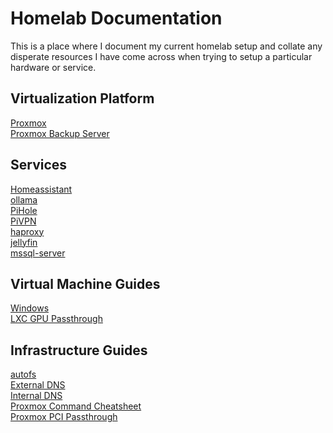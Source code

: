 # Homelab Documentation
This is a place where I document my current homelab setup and collate any disperate 
resources I have come across when trying to setup a particular hardware or service.

## Virtualization Platform
[Proxmox](./proxmox_ve/README.md)  
[Proxmox Backup Server](./proxmox_bs/README.md)

## Services
[Homeassistant](./homeassistant/README.md)  
[ollama](./ollama/README.md)  
[PiHole](./pihole/README.md)  
[PiVPN](./pivpn/README.md)  
[haproxy](./haproxy/README.md)  
[jellyfin](./jellyfin/README.md)  
[mssql-server](./mssql-server/README.md)  

## Virtual Machine Guides
[Windows](./windows/README.md)  
[LXC GPU Passthrough](./proxmox_ve/lxc_gpu_passthrough.md)  

## Infrastructure Guides
[autofs](./autofs/README.md)  
[External DNS]()  
[Internal DNS]()  
[Proxmox Command Cheatsheet]()  
[Proxmox PCI Passthrough](./proxmox_ve/pci_passthrough.md)  
